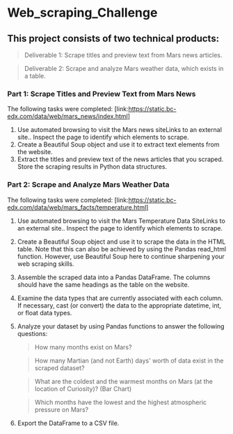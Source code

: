 # Web_scraping_Challenge

## This project consists of two technical products:

> Deliverable 1: Scrape titles and preview text from Mars news articles.

> Deliverable 2: Scrape and analyze Mars weather data, which exists in a table.

### Part 1: Scrape Titles and Preview Text from Mars News

The following tasks were completed: 
[link:https://static.bc-edx.com/data/web/mars_news/index.html]
1. Use automated browsing to visit the Mars news siteLinks to an external site.. Inspect the page to identify which elements to scrape.
2. Create a Beautiful Soup object and use it to extract text elements from the website.
3. Extract the titles and preview text of the news articles that you scraped. Store the scraping results in Python data structures.

### Part 2: Scrape and Analyze Mars Weather Data

The following tasks were completed: 
[link:https://static.bc-edx.com/data/web/mars_facts/temperature.html]
1. Use automated browsing to visit the Mars Temperature Data SiteLinks to an external site.. Inspect the page to identify which elements to scrape.
2. Create a Beautiful Soup object and use it to scrape the data in the HTML table. Note that this can also be achieved by using the Pandas read_html function. However, use Beautiful Soup here to continue sharpening your web scraping skills.
3. Assemble the scraped data into a Pandas DataFrame. The columns should have the same headings as the table on the website. 
4. Examine the data types that are currently associated with each column. If necessary, cast (or convert) the data to the appropriate datetime, int, or float data types.
5. Analyze your dataset by using Pandas functions to answer the following questions:
   > How many months exist on Mars?
   
   > How many Martian (and not Earth) days' worth of data exist in the scraped dataset?
   
   > What are the coldest and the warmest months on Mars (at the location of Curiosity)? (Bar Chart)
   
   > Which months have the lowest and the highest atmospheric pressure on Mars?
   
6. Export the DataFrame to a CSV file.







